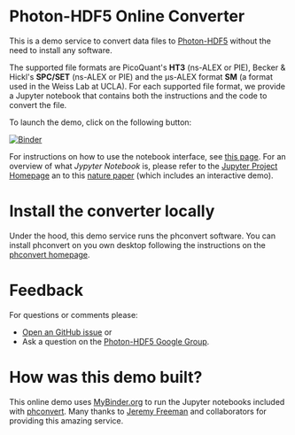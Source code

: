 # Photon-HDF5 Online Converter

This is a demo service to convert data files to [Photon-HDF5](http://www.photon-hdf5.org) 
without the need to install any software.

The supported file formats are PicoQuant's **HT3** (ns-ALEX or PIE), 
Becker & Hickl's **SPC/SET** (ns-ALEX or PIE) and 
the μs-ALEX format **SM** (a format used in the Weiss Lab at UCLA).
For each supported file format, we provide a Jupyter notebook that
contains both the instructions and the code to convert the file.

To launch the demo, click on the following button:

[![Binder](http://mybinder.org/badge.svg)](http://mybinder.org/repo/Photon-HDF5/Photon-HDF5-Converter)

For instructions on how to use the notebook interface, see [this page](http://nbviewer.jupyter.org/github/jupyter/notebook/blob/master/docs/source/examples/Notebook/Notebook%20Basics.ipynb#The-Notebook-dashboard). For an overview of what *Jypyter Notebook* is, please refer to 
the [Jupyter Project Homepage](https://jupyter.org/)
an to this [nature paper](http://www.nature.com/news/interactive-notebooks-sharing-the-code-1.16261) 
(which includes an interactive demo).

# Install the converter locally

Under the hood, this demo service runs the phconvert software.
You can install phconvert on you own desktop following the
instructions on the [phconvert homepage](http://photon-hdf5.github.io/phconvert/).

# Feedback

For questions or comments please:

- [Open an GitHub issue](https://github.com/Photon-HDF5/phconvert/issues) or
- Ask a question on the [Photon-HDF5 Google Group](https://groups.google.com/forum/#!forum/photon-hdf5).

# How was this demo built?

This online demo uses [MyBinder.org](http://mybinder.org/) to run the
Jupyter notebooks included with [phconvert](http://photon-hdf5.github.io/phconvert/). 
Many thanks to [Jeremy Freeman](http://www.jeremyfreeman.net/) 
and collaborators for providing this amazing service.

